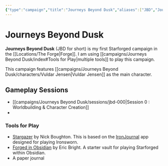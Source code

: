 ```yaml
---
{"type":"campaign","title":"Journeys Beyond Dusk","aliases":["JBD","Journeys Beyond Dusk"],"dg-publish":true,"permalink":"/campaigns/journeys-beyond-dusk/index/","dgPassFrontmatter":true}
---
```



# Journeys Beyond Dusk

**Journeys Beyond Dusk** (JBD for short) is my first Starforged campaign in the [[Locations/The Forge\|Forge]]. I am using [[campaigns/Journeys Beyond Dusk/index#Tools for Play\|multiple tools]] to play this campaign. 

This campaign features [[campaigns/Journeys Beyond Dusk/characters/Vuldar Jensen\|Vuldar Jensen]] as the main character. 


## Gameplay Sessions
- [[campaigns/Journeys Beyond Dusk/sessions/jbd-000\|Session 0 : Worldbuilding & Character Creation]]
- 


### Tools for Play

- [Stargazer](https://nboughton.uk/apps/stargazer) by Nick Boughton. This is based on the [IronJournal](https://nboughton.uk/apps/iron-journal) app designed for playing Ironsworn.
- [Forged in Obsidian](https://github.com/ericbright2002/Forged_in_Obsidian) by Eric Bright. A starter vault for playing Starforged within Obsidian.
- A paper journal